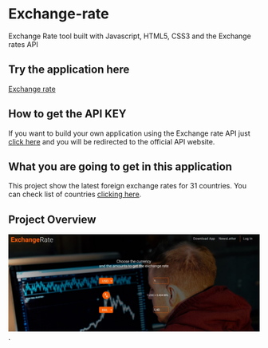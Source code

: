 # Exchange-rate
Exchange Rate tool built with Javascript, HTML5, CSS3 and the Exchange rates API


## Try the application here

[Exchange rate]()

## How to get the API KEY

If you want to build your own application using the Exchange rate API just [click here](https://exchangeratesapi.io/) and you will be redirected to the official API website.

## What you are going to get in this application

This project show the latest foreign exchange rates for 31 countries. 
You can check list of countries [clicking here](https://exchangeratesapi.io/).

## Project Overview

![Exchange Rate](https://github.com/gabrielmxavier/Exchange-rate/blob/master/overview.jpg).

